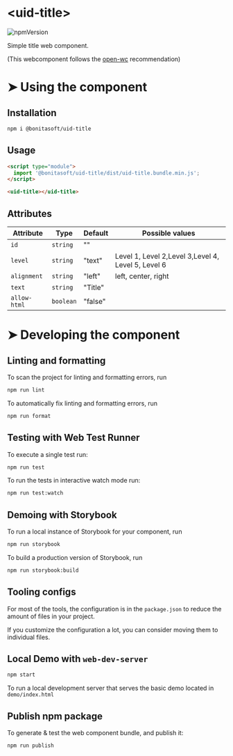 # \<uid-title>
![npmVersion](https://img.shields.io/npm/v/uid-title?color=blue&style=plastic)

Simple title web component.

(This webcomponent follows the [open-wc](https://github.com/open-wc/open-wc) recommendation)

# ➤ Using the component

## Installation

```bash
npm i @bonitasoft/uid-title
```

## Usage

```html
<script type="module">
  import '@bonitasoft/uid-title/dist/uid-title.bundle.min.js';
</script>

<uid-title></uid-title>
```

## Attributes

| Attribute        | Type      | Default | Possible values    |
|------------------|-----------|---------|--------------------|
| `id`             | `string`  | ""      |                    |
| `level    `      | `string`  | "text"  |Level 1, Level 2,Level 3,Level 4, Level 5, Level 6|
| `alignment`      | `string`  | "left"  |left, center, right |
| `text`           | `string`  | "Title" |                    |
| `allow-html`     | `boolean` | "false" |                    |

# ➤ Developing the component

## Linting and formatting

To scan the project for linting and formatting errors, run

```bash
npm run lint
```

To automatically fix linting and formatting errors, run

```bash
npm run format
```

## Testing with Web Test Runner

To execute a single test run:

```bash
npm run test
```

To run the tests in interactive watch mode run:

```bash
npm run test:watch
```

## Demoing with Storybook

To run a local instance of Storybook for your component, run

```bash
npm run storybook
```

To build a production version of Storybook, run

```bash
npm run storybook:build
```


## Tooling configs

For most of the tools, the configuration is in the `package.json` to reduce the amount of files in your project.

If you customize the configuration a lot, you can consider moving them to individual files.

## Local Demo with `web-dev-server`

```bash
npm start
```

To run a local development server that serves the basic demo located in `demo/index.html`


## Publish npm package

To generate & test the web component bundle, and publish it:
```bash
npm run publish
```

